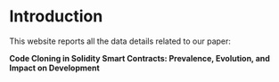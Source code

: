 # Introduction

This website reports all the data details related to our paper:

**Code Cloning in Solidity Smart Contracts: Prevalence, Evolution, and Impact on Development**
